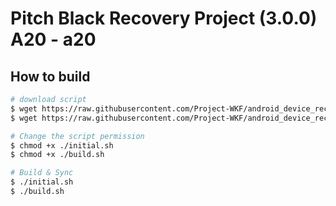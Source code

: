 # Pitch Black Recovery Project (3.0.0) A20 - a20

## How to build

```bash
# download script
$ wget https://raw.githubusercontent.com/Project-WKF/android_device_recovery/master/a20/PBRP-9.0/initial.sh
$ wget https://raw.githubusercontent.com/Project-WKF/android_device_recovery/master/a20/PBRP-9.0/build.sh

# Change the script permission
$ chmod +x ./initial.sh
$ chmod +x ./build.sh

# Build & Sync
$ ./initial.sh
$ ./build.sh

